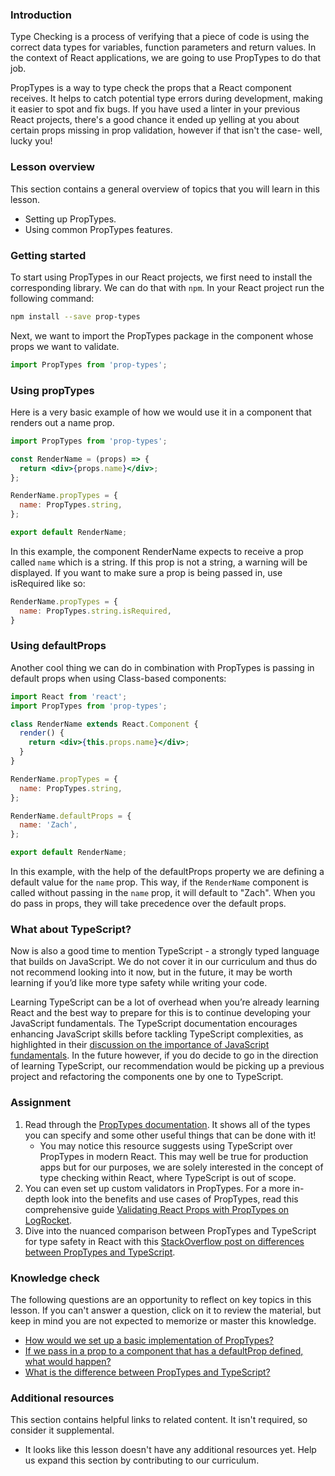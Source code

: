 ### Introduction

Type Checking is a process of verifying that a piece of code is using the correct data types for variables, function parameters and return values. In the context of React applications, we are going to use PropTypes to do that job.

PropTypes is a way to type check the props that a React component receives. It helps to catch potential type errors during development, making it easier to spot and fix bugs. If you have used a linter in your previous React projects, there's a good chance it ended up yelling at you about certain props missing in prop validation, however if that isn't the case- well, lucky you!

### Lesson overview

This section contains a general overview of topics that you will learn in this lesson.

- Setting up PropTypes.
- Using common PropTypes features.

### Getting started

To start using PropTypes in our React projects, we first need to install the corresponding library. We can do that with `npm`. In your React project run the following command:

```bash
npm install --save prop-types
```

Next, we want to import the PropTypes package in the component whose props we want to validate.

```javascript
import PropTypes from 'prop-types';
```

### Using propTypes

Here is a very basic example of how we would use it in a component that renders out a name prop.

```jsx
import PropTypes from 'prop-types';

const RenderName = (props) => {
  return <div>{props.name}</div>;
};

RenderName.propTypes = {
  name: PropTypes.string,
};

export default RenderName;
```

In this example, the component RenderName expects to receive a prop called `name` which is a string. If this prop is not a string, a warning will be displayed. If you want to make sure a prop is being passed in, use isRequired like so:

```javascript
RenderName.propTypes = {
  name: PropTypes.string.isRequired,
}
```

### Using defaultProps

Another cool thing we can do in combination with PropTypes is passing in default props when using Class-based components:

```jsx
import React from 'react';
import PropTypes from 'prop-types';

class RenderName extends React.Component {
  render() {
    return <div>{this.props.name}</div>;
  }
}

RenderName.propTypes = {
  name: PropTypes.string,
};

RenderName.defaultProps = {
  name: 'Zach',
};

export default RenderName;
```

In this example, with the help of the defaultProps property we are defining a default value for the `name` prop. This way, if the `RenderName` component is called without passing in the `name` prop, it will default to "Zach". When you do pass in props, they will take precedence over the default props.

### What about TypeScript?

Now is also a good time to mention TypeScript - a strongly typed language that builds on JavaScript. We do not cover it in our curriculum and thus do not recommend looking into it now, but in the future, it may be worth learning if you’d like more type safety while writing your code.

Learning TypeScript can be a lot of overhead when you’re already learning React and the best way to prepare for this is to continue developing your JavaScript fundamentals. The TypeScript documentation encourages enhancing JavaScript skills before tackling TypeScript complexities, as highlighted in their [discussion on the importance of JavaScript fundamentals](https://www.typescriptlang.org/docs/handbook/typescript-from-scratch.html#learning-javascript-and-typescript). In the future however, if you do decide to go in the direction of learning TypeScript, our recommendation would be picking up a previous project and refactoring the components one by one to TypeScript.

### Assignment

<div class="lesson-content__panel" markdown="1">

1. Read through the [PropTypes documentation](https://reactjs.org/docs/typechecking-with-proptypes.html). It shows all of the types you can specify and some other useful things that can be done with it!
   - You may notice this resource suggests using TypeScript over PropTypes in modern React. This may well be true for production apps but for our purposes, we are solely interested in the concept of type checking within React, where TypeScript is out of scope.
1. You can even set up custom validators in PropTypes. For a more in-depth look into the benefits and use cases of PropTypes, read this comprehensive guide [Validating React Props with PropTypes on LogRocket](https://blog.logrocket.com/validate-react-props-proptypes/).
1. Dive into the nuanced comparison between PropTypes and TypeScript for type safety in React with this [StackOverflow post on differences between PropTypes and TypeScript](https://stackoverflow.com/questions/41746028/proptypes-in-a-typescript-react-application).

</div>

### Knowledge check

The following questions are an opportunity to reflect on key topics in this lesson. If you can't answer a question, click on it to review the material, but keep in mind you are not expected to memorize or master this knowledge.

- [How would we set up a basic implementation of PropTypes?](#using-proptypes)
- [If we pass in a prop to a component that has a defaultProp defined, what would happen?](#using-defaultprops)
- [What is the difference between PropTypes and TypeScript?](https://stackoverflow.com/questions/41746028/proptypes-in-a-typescript-react-application)

### Additional resources

This section contains helpful links to related content. It isn't required, so consider it supplemental.

- It looks like this lesson doesn't have any additional resources yet. Help us expand this section by contributing to our curriculum.
